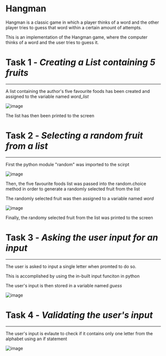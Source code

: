 # Hangman
Hangman is a classic game in which a player thinks of a word and the other player tries to guess that word within a certain amount of attempts.

This is an implementation of the Hangman game, where the computer thinks of a word and the user tries to guess it. 

# Task 1 - *Creating a List containing 5 fruits*

---

A list containing the author's five favourite foods has been created and assigned to the variable named *word_list*

![image](https://user-images.githubusercontent.com/108944731/226412967-a80005c9-3f50-4681-897f-f6cf16a856c3.png)


The list has then been printed to the screen 

# Task 2 - *Selecting a random fruit from a list*

--- 

First the python module "random" was imported to the scirpt 

![image](https://user-images.githubusercontent.com/108944731/226413109-570339e7-b312-4afb-b4c0-dc4dc9e72b8f.png)


Then, the five favourite foods list was passed into the random.choice method in order to generate a randomly selected fruit from the list 

The randomly selected fruit was then assigned to a variable named *word*

![image](https://user-images.githubusercontent.com/108944731/226413216-de4bfa01-8f75-4c2d-b5bd-bd1824c4682f.png)


Finally, the randomy selected fruit from the list was printed to the screen 


# Task 3 - *Asking the user input for an input*

---
The user is asked to input a single letter when promted to do so. 

This is accomplished by using the in-built input funciton in python

The user's input is then stored in a variable named *guess*

![image](https://user-images.githubusercontent.com/108944731/226413290-ef817915-1c6c-4d6d-8c42-62512c9a71b5.png)


# Task 4 - *Validating the user's input*

--- 

The user's input is evlaute to check if it contains only one letter from the alphabet using an if statement 

![image](https://user-images.githubusercontent.com/108944731/226413368-e9731283-b3fb-4980-bd17-af7be8aec354.png)






